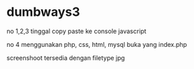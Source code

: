 # dumbways3

no 1,2,3 tinggal copy paste ke console javascript

no 4 menggunakan php, css, html, mysql
buka yang index.php

screenshoot tersedia dengan filetype jpg
